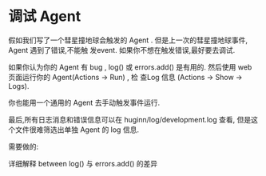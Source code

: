 # 调试 Agent

假如我们写了一个彗星撞地球会触发的 Agent .
但是上一次的彗星撞地球事件,
Agent 遇到了错误,不能触 发event.
如果你不想在触发错误,最好要去调试.


如果你认为你的 Agent 有 bug , log() 或 errors.add() 是有用的.
然后使用 web 页面运行你的 Agent(Actions -> Run) , 检 查Log 信息 (Actions -> Show -> Logs).

你也能用一个通用的 Agent 去手动触发事件运行.

最后,所有日志消息和错误信息可以在 
huginn/log/development.log 
查看, 
但是这个文件很难筛选出单独 Agent 的 log 信息.

需要做的:

详细解释 between log() 与 errors.add() 的差异
